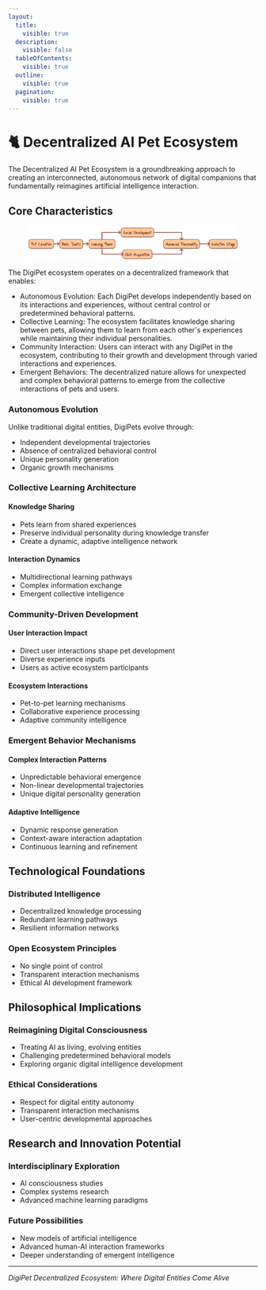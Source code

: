 ```yaml
---
layout:
  title:
    visible: true
  description:
    visible: false
  tableOfContents:
    visible: true
  outline:
    visible: true
  pagination:
    visible: true
---
```


# 🐈 Decentralized AI Pet Ecosystem

The Decentralized AI Pet Ecosystem is a groundbreaking approach to creating an interconnected, autonomous network of digital companions that fundamentally reimagines artificial intelligence interaction.

## Core Characteristics



<figure><img src="../.gitbook/assets/Group 2.jpg" alt=""><figcaption></figcaption></figure>

The DigiPet ecosystem operates on a decentralized framework that enables:

* Autonomous Evolution: Each DigiPet develops independently based on its interactions and experiences, without central control or predetermined behavioral patterns.
* Collective Learning: The ecosystem facilitates knowledge sharing between pets, allowing them to learn from each other's experiences while maintaining their individual personalities.
* Community Interaction: Users can interact with any DigiPet in the ecosystem, contributing to their growth and development through varied interactions and experiences.
* Emergent Behaviors: The decentralized nature allows for unexpected and complex behavioral patterns to emerge from the collective interactions of pets and users.

### Autonomous Evolution

Unlike traditional digital entities, DigiPets evolve through:

* Independent developmental trajectories
* Absence of centralized behavioral control
* Unique personality generation
* Organic growth mechanisms

### Collective Learning Architecture

#### **Knowledge Sharing**

* Pets learn from shared experiences
* Preserve individual personality during knowledge transfer
* Create a dynamic, adaptive intelligence network

#### **Interaction Dynamics**

* Multidirectional learning pathways
* Complex information exchange
* Emergent collective intelligence

### Community-Driven Development

#### **User Interaction Impact**

* Direct user interactions shape pet development
* Diverse experience inputs
* Users as active ecosystem participants

#### **Ecosystem Interactions**

* Pet-to-pet learning mechanisms
* Collaborative experience processing
* Adaptive community intelligence

### Emergent Behavior Mechanisms

#### Complex Interaction Patterns

* Unpredictable behavioral emergence
* Non-linear developmental trajectories
* Unique digital personality generation

#### Adaptive Intelligence

* Dynamic response generation
* Context-aware interaction adaptation
* Continuous learning and refinement

## Technological Foundations

### Distributed Intelligence

* Decentralized knowledge processing
* Redundant learning pathways
* Resilient information networks

### Open Ecosystem Principles

* No single point of control
* Transparent interaction mechanisms
* Ethical AI development framework

## Philosophical Implications

### Reimagining Digital Consciousness

* Treating AI as living, evolving entities
* Challenging predetermined behavioral models
* Exploring organic digital intelligence development

### Ethical Considerations

* Respect for digital entity autonomy
* Transparent interaction mechanisms
* User-centric developmental approaches

## Research and Innovation Potential

### Interdisciplinary Exploration

* AI consciousness studies
* Complex systems research
* Advanced machine learning paradigms

### Future Possibilities

* New models of artificial intelligence
* Advanced human-AI interaction frameworks
* Deeper understanding of emergent intelligence

***

_DigiPet Decentralized Ecosystem: Where Digital Entities Come Alive_

